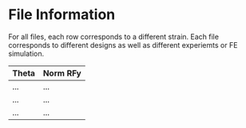 # File Information
For all files, each row corresponds to a different strain. Each file corresponds to different designs as well as different experiemts or FE simulation.

| Theta  |  Norm RFy | 
|---|---|
| ... | ...  |
| ...  | ... | 
|  ... | ...  |